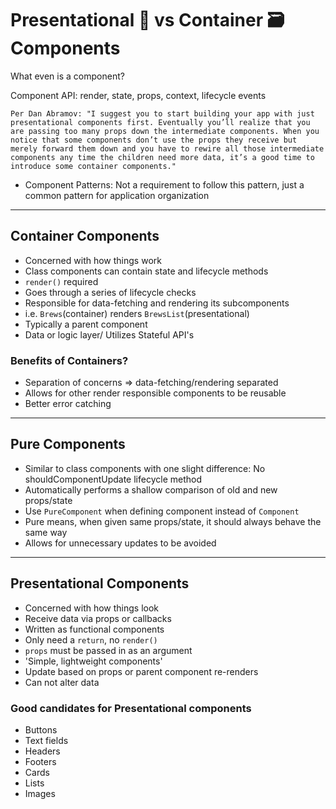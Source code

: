 # Presentational :art: vs Container :card_file_box: Components

What even is a component?

Component API: render, state, props, context, lifecycle events

`Per Dan Abramov: "I suggest you to start building your app with just presentational components first. Eventually you’ll realize that you are passing too many props down the intermediate components. When you notice that some components don’t use the props they receive but merely forward them down and you have to rewire all those intermediate components any time the children need more data, it’s a good time to introduce some container components."`

- Component Patterns: Not a requirement to follow this pattern, just a common pattern for application organization

____________________________________________________________________________

## Container Components

- Concerned with how things work
- Class components can contain state and lifecycle methods
- `render()` required
- Goes through a series of lifecycle checks
- Responsible for data-fetching and rendering its subcomponents
- i.e. `Brews`(container) renders `BrewsList`(presentational)
- Typically a parent component
- Data or logic layer/ Utilizes Stateful API's

### Benefits of Containers?

- Separation of concerns => data-fetching/rendering separated
- Allows for other render responsible components to be reusable
- Better error catching

____________________________________________________________________________

## Pure Components

- Similar to class components with one slight difference: No shouldComponentUpdate lifecycle method
- Automatically performs a shallow comparison of old and new props/state
- Use `PureComponent` when defining component instead of `Component`
- Pure means, when given same props/state, it should always behave the same way
- Allows for unnecessary updates to be avoided  

____________________________________________________________________________

## Presentational Components

- Concerned with how things look
- Receive data via props or callbacks
- Written as functional components
- Only need a `return`, no `render()`
- `props` must be passed in as an argument
- 'Simple, lightweight components'
- Update based on props or parent component re-renders
- Can not alter data

### Good candidates for Presentational components

- Buttons
- Text fields
- Headers
- Footers
- Cards
- Lists
- Images
